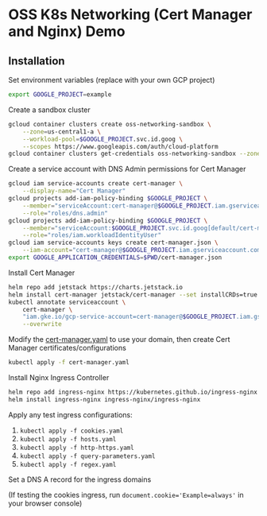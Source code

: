 # OSS K8s Networking (Cert Manager and Nginx) Demo

## Installation

Set environment variables (replace with your own GCP project)
```bash
export GOOGLE_PROJECT=example
```

Create a sandbox cluster
```bash
gcloud container clusters create oss-networking-sandbox \
    --zone=us-central1-a \
    --workload-pool=$GOOGLE_PROJECT.svc.id.goog \
    --scopes https://www.googleapis.com/auth/cloud-platform
gcloud container clusters get-credentials oss-networking-sandbox --zone=us-central1-a
```

Create a service account with DNS Admin permissions for Cert Manager
```bash
gcloud iam service-accounts create cert-manager \
    --display-name="Cert Manager"
gcloud projects add-iam-policy-binding $GOOGLE_PROJECT \
    --member="serviceAccount:cert-manager@$GOOGLE_PROJECT.iam.gserviceaccount.com" \
    --role="roles/dns.admin"
gcloud projects add-iam-policy-binding $GOOGLE_PROJECT \
    --member="serviceAccount:$GOOGLE_PROJECT.svc.id.goog[default/cert-manager]" \
    --role="roles/iam.workloadIdentityUser"
gcloud iam service-accounts keys create cert-manager.json \
    --iam-account="cert-manager@$GOOGLE_PROJECT.iam.gserviceaccount.com"
export GOOGLE_APPLICATION_CREDENTIALS=$PWD/cert-manager.json
```

Install Cert Manager
```bash
helm repo add jetstack https://charts.jetstack.io
helm install cert-manager jetstack/cert-manager --set installCRDs=true
kubectl annotate serviceaccount \
    cert-manager \
    "iam.gke.io/gcp-service-account=cert-manager@$GOOGLE_PROJECT.iam.gserviceaccount.com" \
    --overwrite
```

Modify the [cert-manager.yaml](cert-manager.yaml) to use your domain, then create Cert Manager certificates/configurations
```bash
kubectl apply -f cert-manager.yaml
```

Install Nginx Ingress Controller
```bash
helm repo add ingress-nginx https://kubernetes.github.io/ingress-nginx
helm install ingress-nginx ingress-nginx/ingress-nginx
```

Apply any test ingress configurations:
1. `kubectl apply -f cookies.yaml`
2. `kubectl apply -f hosts.yaml`
3. `kubectl apply -f http-https.yaml`
4. `kubectl apply -f query-parameters.yaml`
5. `kubectl apply -f regex.yaml`

Set a DNS A record for the ingress domains

(If testing the cookies ingress, run `document.cookie='Example=always'` in your browser console)